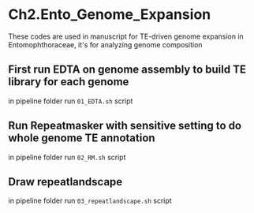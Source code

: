 
# Ch2.Ento_Genome_Expansion
These codes are used in manuscript for TE-driven genome expansion in Entomophthoraceae, it's for analyzing genome composition

## First run EDTA on genome assembly to build TE library for each genome 
in pipeline folder run `01_EDTA.sh` script


## Run Repeatmasker with sensitive setting to do whole genome TE annotation
in pipeline folder run `02_RM.sh` script

## Draw repeatlandscape 
in pipeline folder run `03_repeatlandscape.sh` script
